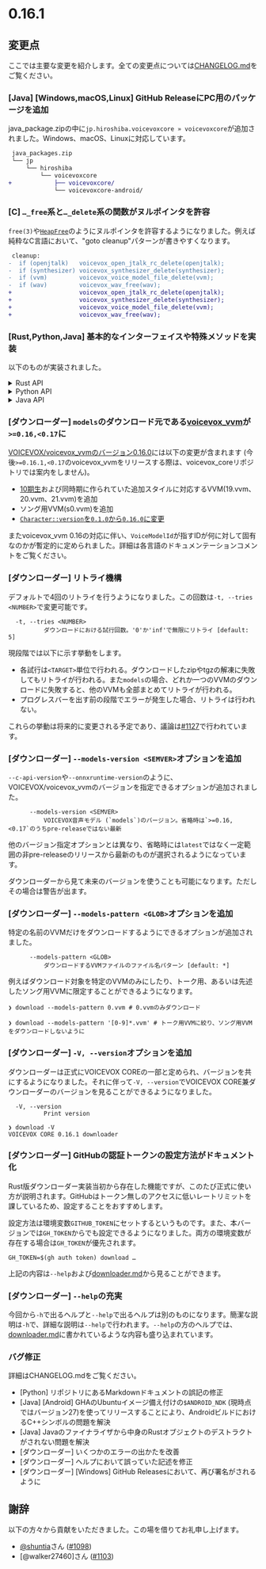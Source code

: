 # 0.16.1

## 変更点

ここでは主要な変更を紹介します。全ての変更点については[CHANGELOG.md]をご覧ください。

### \[Java\] \[Windows,macOS,Linux\] GitHub ReleaseにPC用のパッケージを追加

java\_package.zipの中に`jp.hiroshiba.voicevoxcore » voicevoxcore`が追加されました。Windows、macOS、Linuxに対応しています。

```diff
 java_packages.zip
 └── jp
     └── hiroshiba
         └── voicevoxcore
+            ├── voicevoxcore/
             └── voicevoxcore-android/
```

### \[C\] `…_free`系と`…_delete`系の関数がヌルポインタを許容

`free(3)`や[`HeapFree`]のようにヌルポインタを許容するようになりました。例えば純粋なC言語において、"goto cleanup"パターンが書きやすくなります。

```diff
 cleanup:
-  if (openjtalk)   voicevox_open_jtalk_rc_delete(openjtalk);
-  if (synthesizer) voicevox_synthesizer_delete(synthesizer);
-  if (vvm)         voicevox_voice_model_file_delete(vvm);
-  if (wav)         voicevox_wav_free(wav);
+                   voicevox_open_jtalk_rc_delete(openjtalk);
+                   voicevox_synthesizer_delete(synthesizer);
+                   voicevox_voice_model_file_delete(vvm);
+                   voicevox_wav_free(wav);
```

### \[Rust,Python,Java\] 基本的なインターフェイスや特殊メソッドを実装

以下のものが実装されました。

<details><summary>Rust API</summary>

- `Debug` for
    - `AudioQuery`
    - `UserDictWordBuilder`
    - `{blocking,nonblocking}.onnxruntime.LoadOnce`
    - `{blocking,nonblocking}.VoiceModelFile`
    - `{blocking,nonblocking}.OpenJtalk`
    - `{blocking,nonblocking}.Synthesizer`
    - `{blocking,nonblocking}.synthesizer.*`
- `PartialEq` for
    - `StyleMeta`
    - `AudioQuery`
    - `UserDictWord`
- `{PartialOrd,Ord}` for
    - `AccelerationMode`
    - `UserDictWordType`
- `Hash` for
    - `CharacterVersion`
    - `AccelerationMode`
- `{AsRef,AsMut}` for `CharacterVersion`
- `{UpperHex,LowerHex,Octal,Binary}` for `StyleId`
- `Into<u32>` for `StyleId` (via `From`)
</details>
<details><summary>Python API</summary>

- `__repr__` for
    - `{blocking,asyncio}.VoiceModelFile`
    - `{blocking,asyncio}.Onnxruntime`
    - `{blocking,asyncio}.VoiceModelFile`
    - `{blocking,asyncio}.OpenJtalk`
    - `{blocking,asyncio}.UserDict`
</details>
<details><summary>Java API</summary>

- `Object.equals` for
    - `SupportedDevices`
    - `StyleMeta`
    - `CharacterMeta`
    - `Mora`
    - `AccentPhrase`
    - `AudioQuery`
- `Cloneable` for
    - `SupportedDevices`
    - `StyleMeta`
    - `CharacterMeta`
    - `Mora`
</details>

### \[ダウンローダー\] `models`のダウンロード元である[voicevox\_vvm]が`>=0.16,<0.17`に

[VOICEVOX/voicevox\_vvmのバージョン0.16.0](https://github.com/VOICEVOX/voicevox_vvm/releases/tag/0.16.0)には以下の変更が含まれます (今後`>=0.16.1,<0.17`のvoicevox\_vvmをリリースする際は、voicevox\_coreリポジトリでは案内をしません)。

- [10期生](https://voicevox.hiroshiba.jp/dormitory/#10th)および同時期に作られていた追加スタイルに対応するVVM(19.vvm、20.vvm、21.vvm)を追加
- ソング用VVM(s0.vvm)を追加
- [`Character::version`を`0.1.0`から`0.16.0`に変更](https://github.com/VOICEVOX/voicevox_vvm/pull/34)

またvoicevox\_vvm 0.16の対応に伴い、`VoiceModelId`が指すIDが何に対して固有なのかが暫定的に定められました。詳細は各言語のドキュメンテーションコメントをご覧ください。

### \[ダウンローダー\] リトライ機構

デフォルトで4回のリトライを行うようになりました。この回数は`-t, --tries <NUMBER>`で変更可能です。

```console
  -t, --tries <NUMBER>
          ダウンロードにおける試行回数。'0'か'inf'で無限にリトライ [default: 5]
```

現段階では以下に示す挙動をします。

- 各試行は`<TARGET>`単位で行われる。ダウンロードしたzipやtgzの解凍に失敗してもリトライが行われる。また`models`の場合、どれか一つのVVMのダウンロードに失敗すると、他のVVMも全部まとめてリトライが行われる。
- プログレスバーを出す前の段階でエラーが発生した場合、リトライは行われない。

これらの挙動は将来的に変更される予定であり、議論は[#1127]で行われています。

### \[ダウンローダー\] `--models-version <SEMVER>`オプションを追加

`--c-api-version`や`--onnxruntime-version`のように、VOICEVOX/voicevox\_vvmのバージョンを指定できるオプションが追加されました。

```console
      --models-version <SEMVER>
          VOICEVOX音声モデル (`models`)のバージョン。省略時は`>=0.16, <0.17`のうちpre-releaseではない最新
```

他のバージョン指定オプションとは異なり、省略時には`latest`ではなく一定範囲の非pre-releaseのリリースから最新のものが選択されるようになっています。

ダウンローダーから見て未来のバージョンを使うことも可能になります。ただしその場合は警告が出ます。

### \[ダウンローダー\] `--models-pattern <GLOB>`オプションを追加

特定の名前のVVMだけをダウンロードするようにできるオプションが追加されました。

```console
      --models-pattern <GLOB>
          ダウンロードするVVMファイルのファイル名パターン [default: *]
```

例えばダウンロード対象を特定のVVMのみにしたり、トーク用、あるいは先述したソング用VVMに限定することができるようになります。

```console
❯ download --models-pattern 0.vvm # 0.vvmのみダウンロード
```

```console
❯ download --models-pattern '[0-9]*.vvm' # トーク用VVMに絞り、ソング用VVMをダウンロードしないように
```

### \[ダウンローダー\] `-V, --version`オプションを追加

ダウンローダーは正式にVOICEVOX COREの一部と定められ、バージョンを共にするようになりました。それに伴って`-V, --version`でVOICEVOX CORE兼ダウンローダーのバージョンを見ることができるようになりました。

```console
  -V, --version
          Print version
```

```console
❯ download -V
VOICEVOX CORE 0.16.1 downloader
```

### \[ダウンローダー\] GitHubの認証トークンの設定方法がドキュメント化

Rust版ダウンローダー実装当初から存在した機能ですが、このたび正式に使い方が説明されます。GitHubはトークン無しのアクセスに低いレートリミットを課しているため、設定することをおすすめします。

設定方法は環境変数`GITHUB_TOKEN`にセットするというものです。また、本バージョンでは`GH_TOKEN`からでも設定できるようになりました。両方の環境変数が存在する場合は`GH_TOKEN`が優先されます。

```console
GH_TOKEN=$(gh auth token) download …
```

上記の内容は`--help`および[downloader.md](https://github.com/VOICEVOX/voicevox_core/blob/0.16.1/docs/guide/user/downloader.md)から見ることができます。

### \[ダウンローダー\] `--help`の充実

今回から`-h`で出るヘルプと`--help`で出るヘルプは別のものになります。簡潔な説明は`-h`で、詳細な説明は`--help`で行われます。`--help`の方のヘルプでは、[downloader.md](https://github.com/VOICEVOX/voicevox_core/blob/0.16.1/docs/guide/user/downloader.md)に書かれているような内容も盛り込まれています。

### バグ修正

詳細はCHANGELOG.mdをご覧ください。

- \[Python\] リポジトリにあるMarkdownドキュメントの誤記の修正
- \[Java\] \[Android\] GHAのUbuntuイメージ備え付けの`$ANDROID_NDK` (現時点ではバージョン27)を使ってリリースすることにより、AndroidビルドにおけるC++シンボルの問題を解決
- \[Java\] Javaのファイナライザから中身のRustオブジェクトのデストラクトがされない問題を解決
- \[ダウンローダー\] いくつかのエラーの出かたを改善
- \[ダウンローダー\] ヘルプにおいて誤っていた記述を修正
- \[ダウンローダー\] \[Windows\] GitHub Releasesにおいて、再び署名がされるように

## 謝辞

以下の方々から貢献をいただきました。この場を借りてお礼申し上げます。

- [@shuntia]さん \([#1098]\)
- [@walker27460]さん \([#1103]\)

[CHANGELOG.md]: https://github.com/VOICEVOX/voicevox_core/blob/main/CHANGELOG.md#0161---2025-08-14-0900
[`HeapFree`]: https://learn.microsoft.com/en-us/windows/win32/api/heapapi/nf-heapapi-heapfree
[voicevox\_vvm]: https://github.com/VOICEVOX/voicevox_vvm
[#1127]: https://github.com/VOICEVOX/voicevox_core/issues/1127
[@shuntia]: https://github.com/shuntia
[#1098]: https://github.com/VOICEVOX/voicevox_core/pull/1098
[walker27460]: https://github.com/walker27460
[#1103]: https://github.com/VOICEVOX/voicevox_core/issues/1103

